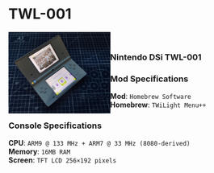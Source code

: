 # TWL-001

<img src="https://github.com/Haruno19/console-mods/blob/main/TWL-001/Pictures/1651658540925.jpg?raw=true" align="left" width="40%"/>
<br><h3>Nintendo DSi TWL-001</h3>
<h3>Mod Specifications</h3>
<b>Mod</b>: <code>Homebrew Software</code><br>
<b>Homebrew</b>: <code>TWiLight Menu++</code><br>
<h3>Console Specifications</h3>
<b>CPU</b>: <code>ARM9 @ 133 MHz + ARM7 @ 33 MHz (8080-derived)</code><br>
<b>Memory</b>: <code>16MB RAM</code><br>
<b>Screen</b>: <code>TFT LCD 256×192 pixels</code>
